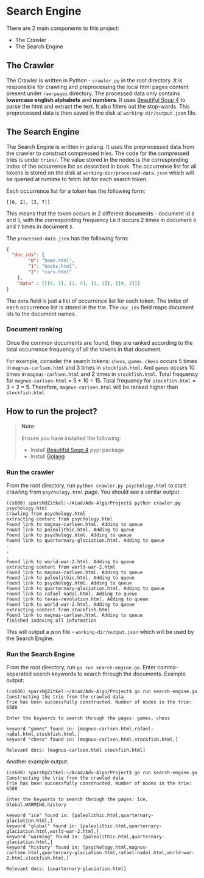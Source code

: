 # Search Engine

There are 2 main components to this project: 
- The Crawler
- The Search Engine

## The Crawler

The Crawler is written in Python - `crawler.py` in the root directory. It is responsible for crawling and preprocessing the local html pages content present under `raw-pages` directory. The processed data only contains **lowercase english alphabets** and **numbers**. It uses [Beautiful Soup 4](https://pypi.org/project/beautifulsoup4/) to parse the html and extract the text. It also filters out the stop-words. This preprocessed data is then saved in the disk at `working-dir/output.json` file.

## The Search Engine
The Search Engine is written in golang. It uses the preprocessed data from the crawler to construct compressed tries. The code for the compressed tries is under `tries/`. The value stored in the nodes is the corresponding index of the occurrence list as described in book. The occurrence list for all tokens is stored on the disk at `working-dir/processed-data.json` which will be queried at runtime to fetch list for each search token.

Each occurrence list for a token has the following form:
```
[[0, 2], [3, 7]]
```
This means that the token occurs in 2 different documents - document id `0` and `3`, with the corresponding frequency i.e it occurs 2 times in document `0` and `7` times in document `3`.

The `processed-data.json` has the following form:
```json
{
  "doc_ids": {
		"0": "home.html",
		"1": "books.html",
		"2": "cars.html"
	},
	"data" : [[[0, 1], [1, 4], [2, 2]], [[0, 2]]]
}
```
The `data` field is just a list of occurrence list for each token. The index of each occurrence list is stored in the trie. The `doc_ids` field maps document ids to the document names.

### Document ranking
Once the common documents are found, they are ranked according to the total occurrence frequency of all the tokens in that document.

For example, consider the search tokens: `chess`, `games`. `chess` occurs 5 times in `magnus-carlsen.html` and 3 times in `stockfish.html`. And `games` occurs 10 times in `magnus-carlsen.html` and 2 times in `stockfish.html`. Total frequency for `magnus-carlsen-html` = 5 + 10 = 15. Total frequency for `stockfish.html` = 3 + 2 = 5. Therefore, `magnus-carlsen.html` will be ranked higher than `stockfish.html`

## How to run the project?
> **Note**: 
> 
> Ensure you have installed the following:
> * Install [Beautiful Soup 4](https://pypi.org/project/beautifulsoup4/) pypi package
> * Install [Golang](https://go.dev/doc/install)

### Run the crawler
From the root directory, run `python crawler.py psychology.html` to start crawling from `psychology.html` page. You should see a similar output:
```
(cs600) sparsh@Zitkel:~/Acad/Adv-Algo/Project$ python crawler.py psychology.html
Crawling from psychology.html
extracting content from psychology.html
Found link to magnus-carlsen.html. Adding to queue
Found link to paleolithic.html. Adding to queue
Found link to psychology.html. Adding to queue
Found link to quarternary-glaciation.html. Adding to queue
.
.
.
Found link to world-war-2.html. Adding to queue
extracting content from world-war-2.html
Found link to magnus-carlsen.html. Adding to queue
Found link to paleolithic.html. Adding to queue
Found link to psychology.html. Adding to queue
Found link to quarternary-glaciation.html. Adding to queue
Found link to rafael-nadal.html. Adding to queue
Found link to texas-revolution.html. Adding to queue
Found link to world-war-2.html. Adding to queue
extracting content from stockfish.html
Found link to magnus-carlsen.html. Adding to queue
finished indexing all information
```
This will output a json file - `working-dir/output.json` which will be used by the Search Engine.

### Run the Search Engine
From the root directory, run `go run search-engine.go`. Enter comma-separated search keywords to search through the documents. Example output:

```
(cs600) sparsh@Zitkel:~/Acad/Adv-Algo/Project$ go run search-engine.go 
Constructing the trie from the crawled data
Trie has been successfully constructed. Number of nodes in the trie: 6588

Enter the keywords to search through the pages: games, chess

keyword "games" found in: [magnus-carlsen.html,rafael-nadal.html,stockfish.html,]
keyword "chess" found in: [magnus-carlsen.html,stockfish.html,]

Relevant docs: [magnus-carlsen.html stockfish.html]
```
Another example output:

```
(cs600) sparsh@Zitkel:~/Acad/Adv-Algo/Project$ go run search-engine.go 
Constructing the trie from the crawled data
Trie has been successfully constructed. Number of nodes in the trie: 6588

Enter the keywords to search through the pages: Ice, Global,WARMING,history

keyword "ice" found in: [paleolithic.html,quarternary-glaciation.html,]
keyword "global" found in: [paleolithic.html,quarternary-glaciation.html,world-war-2.html,]
keyword "warming" found in: [paleolithic.html,quarternary-glaciation.html,]
keyword "history" found in: [psychology.html,magnus-carlsen.html,quarternary-glaciation.html,rafael-nadal.html,world-war-2.html,stockfish.html,]

Relevant docs: [quarternary-glaciation.html]
```


